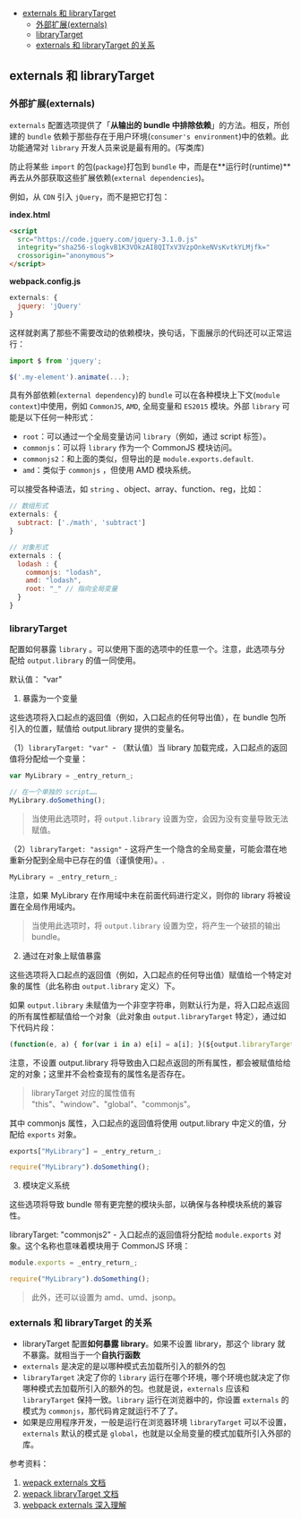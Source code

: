 - [externals 和 libraryTarget](#externals-和-librarytarget)
  - [外部扩展(externals)](#外部扩展externals)
  - [libraryTarget](#librarytarget)
  - [externals 和 libraryTarget 的关系](#externals-和-librarytarget-的关系)


## externals 和 libraryTarget
### 外部扩展(externals)

`externals` 配置选项提供了「**从输出的 bundle 中排除依赖**」的方法。相反，所创建的 `bundle` 依赖于那些存在于用户环境(`consumer's environment`)中的依赖。此功能通常对 `library` 开发人员来说是最有用的。(写类库)

防止将某些 `import` 的包(`package`)打包到 `bundle` 中，而是在**运行时(runtime)**再去从外部获取这些扩展依赖(`external dependencies`)。

例如，从 `CDN` 引入 `jQuery`，而不是把它打包：

**index.html**

```html
<script
  src="https://code.jquery.com/jquery-3.1.0.js"
  integrity="sha256-slogkvB1K3VOkzAI8QITxV3VzpOnkeNVsKvtkYLMjfk="
  crossorigin="anonymous">
</script>
```
**webpack.config.js**

```js
externals: {
  jquery: 'jQuery'
}
```
这样就剥离了那些不需要改动的依赖模块，换句话，下面展示的代码还可以正常运行：
```js
import $ from 'jquery';

$('.my-element').animate(...);
```

具有外部依赖(`external dependency`)的 `bundle` 可以在各种模块上下文(`module context`)中使用，例如 `CommonJS`, `AMD`, 全局变量和 `ES2015` 模块。外部 `library` 可能是以下任何一种形式：

- `root`：可以通过一个全局变量访问 `library`（例如，通过 script 标签）。
- `commonjs`：可以将 `library` 作为一个 CommonJS 模块访问。
- `commonjs2`：和上面的类似，但导出的是 `module.exports.default`.
- `amd`：类似于 `commonjs` ，但使用 AMD 模块系统。

可以接受各种语法，如 `string` 、object、array、function、reg，比如：

```js
// 数组形式
externals: {
  subtract: ['./math', 'subtract']
}

// 对象形式
externals : {
  lodash : {
    commonjs: "lodash",
    amd: "lodash",
    root: "_" // 指向全局变量
  }
}
```




### libraryTarget

配置如何暴露 `library` 。可以使用下面的选项中的任意一个。注意，此选项与分配给 `output.library` 的值一同使用。

默认值： "var"

1. 暴露为一个变量

这些选项将入口起点的返回值（例如，入口起点的任何导出值），在 bundle 包所引入的位置，赋值给 output.library 提供的变量名。

（1）`libraryTarget: "var" `- （默认值）当 library 加载完成，入口起点的返回值将分配给一个变量：
```js
var MyLibrary = _entry_return_;

// 在一个单独的 script……
MyLibrary.doSomething();
```

> 当使用此选项时，将 `output.library` 设置为空，会因为没有变量导致无法赋值。



（2）`libraryTarget: "assign"` - 这将产生一个隐含的全局变量，可能会潜在地重新分配到全局中已存在的值（谨慎使用）。.

```js
MyLibrary = _entry_return_;
```
注意，如果 MyLibrary 在作用域中未在前面代码进行定义，则你的 library 将被设置在全局作用域内。

> 当使用此选项时，将 `output.library` 设置为空，将产生一个破损的输出 bundle。



2. 通过在对象上赋值暴露

这些选项将入口起点的返回值（例如，入口起点的任何导出值）赋值给一个特定对象的属性（此名称由 `output.library` 定义）下。

如果 `output.library` 未赋值为一个非空字符串，则默认行为是，将入口起点返回的所有属性都赋值给一个对象（此对象由 `output.libraryTarget` 特定），通过如下代码片段：

```js
(function(e, a) { for(var i in a) e[i] = a[i]; }(${output.libraryTarget}, _entry_return_)
```

注意，不设置 output.library 将导致由入口起点返回的所有属性，都会被赋值给给定的对象；这里并不会检查现有的属性名是否存在。

> libraryTarget 对应的属性值有 "this"、"window"、"global"、"commonjs"。

其中 commonjs 属性，入口起点的返回值将使用 output.library 中定义的值，分配给 `exports` 对象。
```js
exports["MyLibrary"] = _entry_return_;

require("MyLibrary").doSomething();
```

3. 模块定义系统

这些选项将导致 bundle 带有更完整的模块头部，以确保与各种模块系统的兼容性。

libraryTarget: "commonjs2" - 入口起点的返回值将分配给 `module.exports` 对象。这个名称也意味着模块用于 CommonJS 环境：
```js
module.exports = _entry_return_;

require("MyLibrary").doSomething();
```
> 此外，还可以设置为 amd、umd、jsonp。



### externals 和 libraryTarget 的关系

- libraryTarget 配置**如何暴露 library**。如果不设置 library，那这个 library 就不暴露。就相当于一个**自执行函数**
- `externals` 是决定的是以哪种模式去加载所引入的额外的包
- `libraryTarget` 决定了你的 `library` 运行在哪个环境，哪个环境也就决定了你哪种模式去加载所引入的额外的包。也就是说，`externals` 应该和 `libraryTarget` 保持一致。`library` 运行在浏览器中的，你设置 `externals` 的模式为 `commonjs`，那代码肯定就运行不了了。
- 如果是应用程序开发，一般是运行在浏览器环境 `libraryTarget` 可以不设置，`externals` 默认的模式是 `global`，也就是以全局变量的模式加载所引入外部的库。



参考资料：
1. [wepack externals 文档](https://www.webpackjs.com/configuration/externals/)
2. [wepack libraryTarget 文档](https://www.webpackjs.com/configuration/output/#output-librarytarget)
3. [webpack externals 深入理解](https://segmentfault.com/a/1190000012113011?utm_source=tag-newest)



